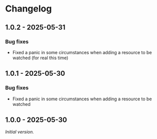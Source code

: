 # Changelog

## 1.0.2 - 2025-05-31

### Bug fixes

- Fixed a panic in some circumstances when adding a resource to be watched
  (for real this time)

## 1.0.1 - 2025-05-30

### Bug fixes

- Fixed a panic in some circumstances when adding a resource to be watched

## 1.0.0 - 2025-05-30

_Initial version._
